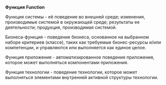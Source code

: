 **Функция**
**Function**

Функция системы - её поведение во внешней среде; изменения, производимые системой в окружающей среде; результаты ее деятельности; продукция, производимая системой.

Бизнеса-функция - поведение бизнеса, основанное на выбранном наборе критериев (классе), таких как требуемые бизнес-ресурсы и/или компетенции, и управляются или выполняется как единое целое.

Функция приложения - автоматизированное поведение приложения, которое может выполняться компонентами приложения.

Функция технологии - поведение технологии, которое может выполняться элементами внутренней активной структуры технологии.